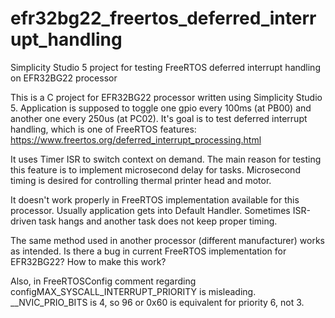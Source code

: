 # efr32bg22_freertos_deferred_interrupt_handling
Simplicity Studio 5 project for testing FreeRTOS deferred interrupt handling on EFR32BG22 processor

This is a C project for EFR32BG22 processor written using Simplicity Studio 5.
Application is supposed to toggle one gpio every 100ms (at PB00) and another one every 250us (at PC02).
It's goal is to test deferred interrupt handling, which is one of FreeRTOS features:
https://www.freertos.org/deferred_interrupt_processing.html

It uses Timer ISR to switch context on demand.
The main reason for testing this feature is to implement microsecond delay for tasks.
Microsecond timing is desired for controlling thermal printer head and motor.

It doesn't work properly in FreeRTOS implementation available for this processor.
Usually application gets into Default Handler.
Sometimes ISR-driven task hangs and another task does not keep proper timing.

The same method used in another processor (different manufacturer) works as intended.
Is there a bug in current FreeRTOS implementation for EFR32BG22?
How to make this work?

Also, in FreeRTOSConfig comment regarding configMAX_SYSCALL_INTERRUPT_PRIORITY is misleading.
__NVIC_PRIO_BITS is 4, so 96 or 0x60 is equivalent for priority 6, not 3.
